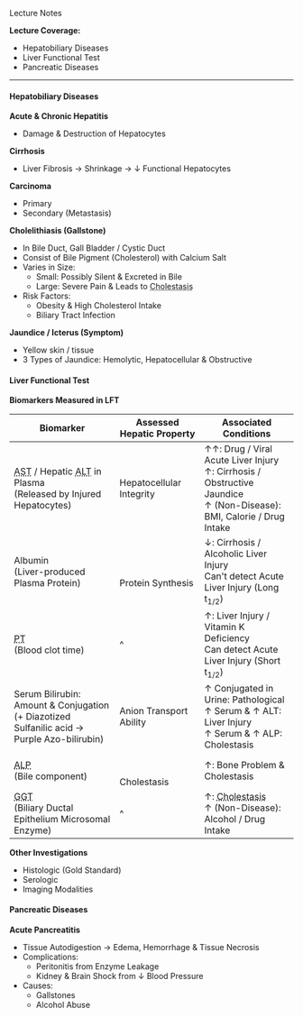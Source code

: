 Lecture Notes

**Lecture Coverage:**
- Hepatobiliary Diseases
- Liver Functional Test
- Pancreatic Diseases

---
#### **Hepatobiliary Diseases**
**Acute & Chronic Hepatitis**
- Damage & Destruction of Hepatocytes

**Cirrhosis**
- Liver Fibrosis → Shrinkage → ↓ Functional Hepatocytes

**Carcinoma**
- Primary
- Secondary (Metastasis)

**Cholelithiasis (Gallstone)**
- In Bile Duct, Gall Bladder / Cystic Duct
- Consist of Bile Pigment (Cholesterol) with Calcium Salt
- Varies in Size:
	- Small: Possibly Silent & Excreted in Bile
	- Large: Severe Pain & Leads to <abbr Title="Reduced / Obstructed Bile Flow">Cholestasis</abbr>
- Risk Factors:
	- Obesity & High Cholesterol Intake
	- Biliary Tract Infection

**Jaundice / Icterus (Symptom)**
- Yellow skin / tissue
- 3 Types of Jaundice: Hemolytic, Hepatocellular & Obstructive


#### **Liver Functional Test**
**Biomarkers Measured in LFT**

| Biomarker                                                                                                                                                      | Assessed Hepatic Property | Associated Conditions                                                                                                     |
| -------------------------------------------------------------------------------------------------------------------------------------------------------------- | ------------------------- | ------------------------------------------------------------------------------------------------------------------------- |
| <abbr Title="Aspartate Aminotransferase">AST</abbr> / Hepatic <abbr Title="Alanine Aminotransferase">ALT</abbr> in Plasma<br>(Released by Injured Hepatocytes) | Hepatocellular Integrity  | ↑↑: Drug / Viral Acute Liver Injury<br>↑: Cirrhosis / Obstructive Jaundice<br>↑ (Non-Disease): BMI, Calorie / Drug Intake |
| Albumin<br>(Liver-produced Plasma Protein)                                                                                                                     | <br><br>Protein Synthesis | ↓: Cirrhosis / Alcoholic Liver Injury<br>Can't detect Acute Liver Injury (Long t<sub>1/2</sub>)                           |
| <abbr Title="Prothrombin Time">PT</abbr><br>(Blood clot time)                                                                                                  | ^                         | ↑: Liver Injury / Vitamin K Deficiency<br>Can detect Acute Liver Injury (Short t<sub>1/2</sub>)                           |
| Serum Bilirubin: Amount & Conjugation<br>(+ Diazotized Sulfanilic acid → Purple Azo-bilirubin)                                                                 | Anion Transport Ability   | ↑ Conjugated in Urine: Pathological<br>↑ Serum & ↑ ALT: Liver Injury<br>↑ Serum & ↑ ALP: Cholestasis                      |
| <abbr Title="Alkaline Phosphatase">ALP</abbr><br>(Bile component)                                                                                              | <br><br>Cholestasis       | ↑: Bone Problem & Cholestasis                                                                                             |
| <abbr Title="Gamma-Glutamyl Transpeptidase">GGT</abbr><br>(Biliary Ductal Epithelium Microsomal Enzyme)                                                        | ^                         | ↑: <abbr Title="">Cholestasis</abbr><br>↑ (Non-Disease): Alcohol / Drug Intake                                            |

**Other Investigations**
- Histologic (Gold Standard)
- Serologic
- Imaging Modalities


#### **Pancreatic Diseases**
**Acute Pancreatitis**
- Tissue Autodigestion → Edema, Hemorrhage & Tissue Necrosis
- Complications:
	- Peritonitis from Enzyme Leakage
	- Kidney & Brain Shock from ↓ Blood Pressure
- Causes:
	- Gallstones
	- Alcohol Abuse